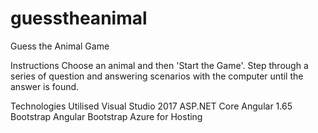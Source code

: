 # guesstheanimal
Guess the Animal Game

Instructions
Choose an animal and then 'Start the Game'. Step through a series of question and answering scenarios with the computer until the answer is found.

Technologies Utilised
Visual Studio 2017
ASP.NET Core
Angular 1.65
Bootstrap
Angular Bootstrap
Azure for Hosting
